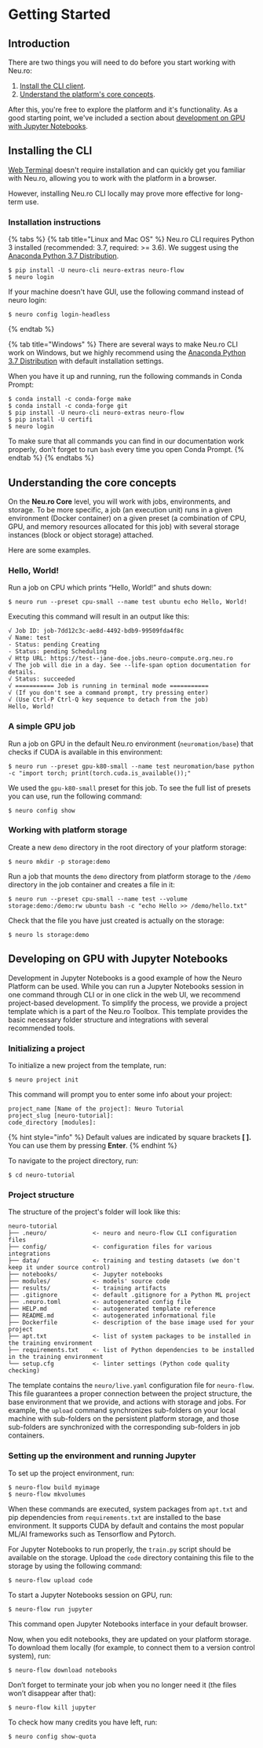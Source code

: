 # Getting Started

## Introduction

There are two things you will need to do before you start working with Neu.ro:

1. [Install the CLI client](getting-started.md#installing-the-cli).
2. [Understand the platform's core concepts](getting-started.md#understanding-the-core-concepts).

After this, you're free to explore the platform and it's functionality. As a good starting point, we've included a section about [development on GPU with Jupyter Notebooks](getting-started.md#developing-on-gpu-with-jupyter-notebooks).

## Installing the CLI

[Web Terminal](https://apps.neu.ro/shell?cluster_name=neuro-compute) doesn't require installation and can quickly get you familiar with Neu.ro, allowing you to work with the platform in a browser.

However, installing Neu.ro CLI locally may prove more effective for long-term use.

### Installation instructions

{% tabs %}
{% tab title="Linux and Mac OS" %}
Neu.ro CLI requires Python 3 installed \(recommended: 3.7, required: &gt;= 3.6\). We suggest using the [Anaconda Python 3.7 Distribution](https://www.anaconda.com/distribution/).

```text
$ pip install -U neuro-cli neuro-extras neuro-flow
$ neuro login
```

If your machine doesn't have GUI, use the following command instead of neuro login:

```text
$ neuro config login-headless
```
{% endtab %}

{% tab title="Windows" %}
There are several ways to make Neu.ro CLI work on Windows, but we highly recommend using the [Anaconda Python 3.7 Distribution](https://www.anaconda.com/distribution/) with default installation settings.

When you have it up and running, run the following commands in Conda Prompt:

```text
$ conda install -c conda-forge make
$ conda install -c conda-forge git    
$ pip install -U neuro-cli neuro-extras neuro-flow
$ pip install -U certifi
$ neuro login
```

To make sure that all commands you can find in our documentation work properly, don't forget to run `bash` every time you open Conda Prompt.
{% endtab %}
{% endtabs %}

## Understanding the core concepts

On the **Neu.ro Core** level, you will work with jobs, environments, and storage. To be more specific, a job \(an execution unit\) runs in a given environment \(Docker container\) on a given preset \(a combination of CPU, GPU, and memory resources allocated for this job\) with several storage instances \(block or object storage\) attached.

Here are some examples.

### Hello, World!

Run a job on CPU which prints “Hello, World!” and shuts down:

```text
$ neuro run --preset cpu-small --name test ubuntu echo Hello, World!
```

Executing this command will result in an output like this:

```text
√ Job ID: job-7dd12c3c-ae8d-4492-bdb9-99509fda4f8c
√ Name: test
- Status: pending Creating
- Status: pending Scheduling
√ Http URL: https://test--jane-doe.jobs.neuro-compute.org.neu.ro
√ The job will die in a day. See --life-span option documentation for details.
√ Status: succeeded
√ =========== Job is running in terminal mode ===========
√ (If you don't see a command prompt, try pressing enter)
√ (Use Ctrl-P Ctrl-Q key sequence to detach from the job)
Hello, World!
```

### A simple GPU job

Run a job on GPU in the default Neu.ro environment \(`neuromation/base`\) that checks if CUDA is available in this environment:

```text
$ neuro run --preset gpu-k80-small --name test neuromation/base python -c "import torch; print(torch.cuda.is_available());"
```

We used the `gpu-k80-small` preset for this job. To see the full list of presets you can use, run the following command:

```text
$ neuro config show
```

### Working with platform storage

Create a new `demo` directory in the root directory of your platform storage:

```text
$ neuro mkdir -p storage:demo
```

Run a job that mounts the `demo` directory from platform storage to the `/demo` directory in the job container and creates a file in it:

```text
$ neuro run --preset cpu-small --name test --volume storage:demo:/demo:rw ubuntu bash -c "echo Hello >> /demo/hello.txt"
```

Check that the file you have just created is actually on the storage:

```text
$ neuro ls storage:demo
```

## Developing on GPU with Jupyter Notebooks

Development in Jupyter Notebooks is a good example of how the Neuro Platform can be used. While you can run a Jupyter Notebooks session in one command through CLI or in one click in the web UI, we recommend project-based development. To simplify the process, we provide a project template which is a part of the Neu.ro Toolbox. This template provides the basic necessary folder structure and integrations with several recommended tools.

### Initializing a project

To initialize a new project from the template, run:

```text
$ neuro project init
```

This command will prompt you to enter some info about your project:

```text
project_name [Name of the project]: Neuro Tutorial
project_slug [neuro-tutorial]:
code_directory [modules]:
```

{% hint style="info" %}
Default values are indicated by square brackets **\[ \].** You can use them by pressing **Enter**.
{% endhint %}

To navigate to the project directory, run:

```text
$ cd neuro-tutorial
```

### Project structure

The structure of the project's folder will look like this:

```text
neuro-tutorial
├── .neuro/             <- neuro and neuro-flow CLI configuration files
├── config/             <- configuration files for various integrations
├── data/               <- training and testing datasets (we don't keep it under source control)
├── notebooks/          <- Jupyter notebooks
├── modules/            <- models' source code
├── results/            <- training artifacts
├── .gitignore          <- default .gitignore for a Python ML project
├── .neuro.toml         <- autogenerated config file
├── HELP.md             <- autogenerated template reference
├── README.md           <- autogenerated informational file
├── Dockerfile          <- description of the base image used for your project
├── apt.txt             <- list of system packages to be installed in the training environment
├── requirements.txt    <- list of Python dependencies to be installed in the training environment
└── setup.cfg           <- linter settings (Python code quality checking)
```

The template contains the `neuro/live.yaml` configuration file for `neuro-flow`. This file guarantees a proper connection between the project structure, the base environment that we provide, and actions with storage and jobs. For example, the `upload` command synchronizes sub-folders on your local machine with sub-folders on the persistent platform storage, and those sub-folders are synchronized with the corresponding sub-folders in job containers.

### Setting up the environment and running Jupyter

To set up the project environment, run:

```text
$ neuro-flow build myimage
$ neuro-flow mkvolumes
```

When these commands are executed, system packages from `apt.txt` and pip dependencies from `requirements.txt` are installed to the base environment. It supports CUDA by default and contains the most popular ML/AI frameworks such as Tensorflow and Pytorch.

For Jupyter Notebooks to run properly, the `train.py` script should be available on the storage. Upload the `code` directory containing this file to the storage by using the following command:

```text
$ neuro-flow upload code
```

To start a Jupyter Notebooks session on GPU, run:

```text
$ neuro-flow run jupyter
```

This command open Jupyter Notebooks interface in your default browser.

Now, when you edit notebooks, they are updated on your platform storage. To download them locally \(for example, to connect them to a version control system\), run:

```text
$ neuro-flow download notebooks
```

Don’t forget to terminate your job when you no longer need it \(the files won’t disappear after that\):

```text
$ neuro-flow kill jupyter
```

To check how many credits you have left, run:

```text
$ neuro config show-quota
```

